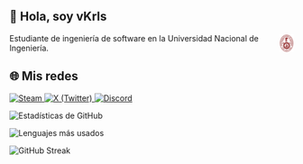 ## 👻 Hola, soy **vKrls**
<span style="display: inline-flex; align-items: center;">
  Estudiante de ingeniería de software en la Universidad Nacional de Ingeniería.
  <img src="uni-logo.png" alt="UNI" width="25" style="margin-left:4px;"/>
</span>

## 🌐 Mis redes

<p align="left">
  <a href="https://steamcommunity.com/id/vKrIs/" target="_blank">
    <img src="https://cdn.jsdelivr.net/gh/simple-icons/simple-icons/icons/steam.svg" alt="Steam" width="40"/>
  </a>
  <a href="https://x.com/vKrlss" target="_blank">
    <img src="https://cdn.jsdelivr.net/gh/simple-icons/simple-icons/icons/x.svg" alt="X (Twitter)" width="40"/>
  </a>
  <a href="https://discord.gg/JbtE8vHn" target="_blank">
    <img src="https://cdn.jsdelivr.net/gh/simple-icons/simple-icons/icons/discord.svg" alt="Discord" width="40"/>
  </a>
</p>

![Estadísticas de GitHub](https://github-readme-stats.vercel.app/api?username=vKrls&show_icons=true&theme=tokyonight&include_all_commits=true&count_private=true)

![Lenguajes más usados](https://github-readme-stats.vercel.app/api/top-langs/?username=vKrls&layout=compact&theme=tokyonight)

![GitHub Streak](https://streak-stats.demolab.com?user=vKrls&theme=tokyonight&hide_border=false)


<!--
**vKrls/vKrls** is a ✨ _special_ ✨ repository because its `README.md` (this file) appears on your GitHub profile.

Here are some ideas to get you started:

- 🔭 I’m currently working on ...
- 🌱 I’m currently learning ...
- 👯 I’m looking to collaborate on ...
- 🤔 I’m looking for help with ...
- 💬 Ask me about ...
- 📫 How to reach me: ...
- 😄 Pronouns: ...
- ⚡ Fun fact: ...
-->
